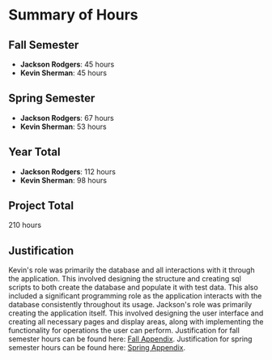 # Summary of Hours
## Fall Semester
- **Jackson Rodgers**: 45 hours
- **Kevin Sherman**: 45 hours
## Spring Semester
- **Jackson Rodgers**: 67 hours
- **Kevin Sherman**: 53 hours
## Year Total
- **Jackson Rodgers**: 112 hours
- **Kevin Sherman**: 98 hours
## Project Total
210 hours
## Justification
Kevin's role was primarily the database and all interactions with it through the application. This involved designing the structure and creating sql scripts to both create the database and populate it with test data. This also included a significant programming role as the application interacts with the database consistently throughout its usage. Jackson's role was primarily creating the application itself. This involved designing the user interface and creating all necessary pages and display areas, along with implementing the functionality for operations the user can perform. Justification for fall semester hours can be found here: [Fall Appendix](Appendix-Fall.md). Justification for spring semester hours can be found here: [Spring Appendix](Appendix.md).
